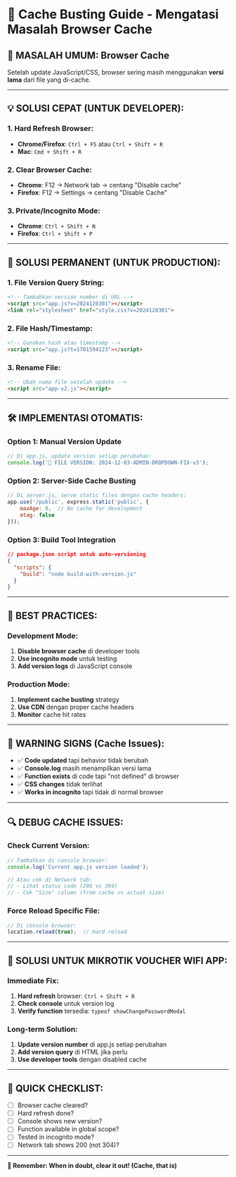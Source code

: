 # 🚀 Cache Busting Guide - Mengatasi Masalah Browser Cache

## 🐛 **MASALAH UMUM: Browser Cache**

Setelah update JavaScript/CSS, browser sering masih menggunakan **versi lama** dari file yang di-cache.

---

## 💡 **SOLUSI CEPAT (UNTUK DEVELOPER):**

### **1. Hard Refresh Browser:**
- **Chrome/Firefox**: `Ctrl + F5` atau `Ctrl + Shift + R`
- **Mac**: `Cmd + Shift + R`

### **2. Clear Browser Cache:**
- **Chrome**: F12 → Network tab → centang "Disable cache"
- **Firefox**: F12 → Settings → centang "Disable Cache"

### **3. Private/Incognito Mode:**
- **Chrome**: `Ctrl + Shift + N`
- **Firefox**: `Ctrl + Shift + P`

---

## 🔧 **SOLUSI PERMANENT (UNTUK PRODUCTION):**

### **1. File Version Query String:**
```html
<!-- Tambahkan version number di URL -->
<script src="app.js?v=2024120301"></script>
<link rel="stylesheet" href="style.css?v=2024120301">
```

### **2. File Hash/Timestamp:**
```html
<!-- Gunakan hash atau timestamp -->
<script src="app.js?t=1701594123"></script>
```

### **3. Rename File:**
```html
<!-- Ubah nama file setelah update -->
<script src="app-v2.js"></script>
```

---

## 🛠️ **IMPLEMENTASI OTOMATIS:**

### **Option 1: Manual Version Update**
```javascript
// Di app.js, update version setiap perubahan:
console.log('📅 FILE VERSION: 2024-12-03-ADMIN-DROPDOWN-FIX-v3');
```

### **Option 2: Server-Side Cache Busting**
```javascript
// Di server.js, serve static files dengan cache headers:
app.use('/public', express.static('public', {
    maxAge: 0,  // No cache for development
    etag: false
}));
```

### **Option 3: Build Tool Integration**
```json
// package.json script untuk auto-versioning
{
  "scripts": {
    "build": "node build-with-version.js"
  }
}
```

---

## 🎯 **BEST PRACTICES:**

### **Development Mode:**
1. **Disable browser cache** di developer tools
2. **Use incognito mode** untuk testing
3. **Add version logs** di JavaScript console

### **Production Mode:**
1. **Implement cache busting** strategy
2. **Use CDN** dengan proper cache headers
3. **Monitor** cache hit rates

---

## 🚨 **WARNING SIGNS (Cache Issues):**

- ✅ **Code updated** tapi behavior tidak berubah
- ✅ **Console.log** masih menampilkan versi lama
- ✅ **Function exists** di code tapi "not defined" di browser
- ✅ **CSS changes** tidak terlihat
- ✅ **Works in incognito** tapi tidak di normal browser

---

## 🔍 **DEBUG CACHE ISSUES:**

### **Check Current Version:**
```javascript
// Tambahkan di console browser:
console.log('Current app.js version loaded');

// Atau cek di Network tab:
// - Lihat status code (200 vs 304)
// - Cek "Size" column (from cache vs actual size)
```

### **Force Reload Specific File:**
```javascript
// Di console browser:
location.reload(true);  // Hard reload
```

---

## 🎯 **SOLUSI UNTUK MIKROTIK VOUCHER WIFI APP:**

### **Immediate Fix:**
1. **Hard refresh** browser: `Ctrl + Shift + R`
2. **Check console** untuk version log
3. **Verify function** tersedia: `typeof showChangePasswordModal`

### **Long-term Solution:**
1. **Update version number** di app.js setiap perubahan
2. **Add version query** di HTML jika perlu
3. **Use developer tools** dengan disabled cache

---

## 📝 **QUICK CHECKLIST:**

- [ ] Browser cache cleared?
- [ ] Hard refresh done?
- [ ] Console shows new version?
- [ ] Function available in global scope?
- [ ] Tested in incognito mode?
- [ ] Network tab shows 200 (not 304)?

---

**🚀 Remember: When in doubt, clear it out! (Cache, that is)**
